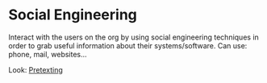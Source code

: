 # Social Engineering

Interact with the users on the org by using social engineering techniques in order to grab useful information about their systems/software. Can use: phone, mail, websites...

Look: [Pretexting](https://en.wikipedia.org/wiki/Social_engineering_(security)#Pretexting)
